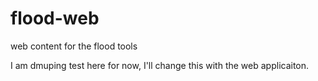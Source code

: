 # flood-web
web content for the flood tools  

I am dmuping test here for now, I'll change this with the web applicaiton.


